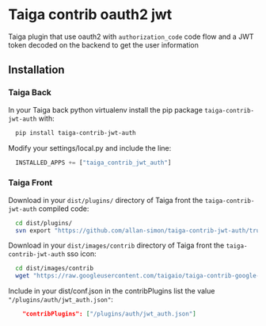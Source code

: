 Taiga contrib oauth2 jwt
=========================

Taiga plugin that use oauth2 with `authorization_code` code flow
and a JWT token decoded on the backend to get the user information

Installation
------------

### Taiga Back

In your Taiga back python virtualenv install the pip package `taiga-contrib-jwt-auth` with:

```bash
  pip install taiga-contrib-jwt-auth
```

Modify your settings/local.py and include the line:

```python
  INSTALLED_APPS += ["taiga_contrib_jwt_auth"]
```

### Taiga Front

Download in your `dist/plugins/` directory of Taiga front the `taiga-contrib-jwt-auth` compiled code:

```bash
  cd dist/plugins/
  svn export "https://github.com/allan-simon/taiga-contrib-jwt-auth/trunk/front/dist" "auth"

```
Download in your `dist/images/contrib` directory of Taiga front the `taiga-contrib-jwt-auth` sso icon:

```bash
  cd dist/images/contrib
  wget "https://raw.googleusercontent.com/taigaio/taiga-contrib-google-auth/stable/front/images/contrib/google-logo.png"
```

Include in your dist/conf.json in the contribPlugins list the value `"/plugins/auth/jwt_auth.json"`:

```json
    "contribPlugins": ["/plugins/auth/jwt_auth.json"]
```
